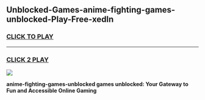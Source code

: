 
## Unblocked-Games-anime-fighting-games-unblocked-Play-Free-xedln
<h3>
<a href="https://premium76.site?title=anime-fighting-games-unblocked&ref=17A">CLICK TO PLAY</a></h3>
<hr>

<h3>
<a href="https://premium76.site?title=anime-fighting-games-unblocked&ref=17A">CLICK 2 PLAY</a>
  
</h3>

<a href="https://premium76.site?title=anime-fighting-games-unblocked&ref=17A"><img src="https://clearcache.store/games.png"></a>


**anime-fighting-games-unblocked games unblocked: Your Gateway to Fun and Accessible Online Gaming**
